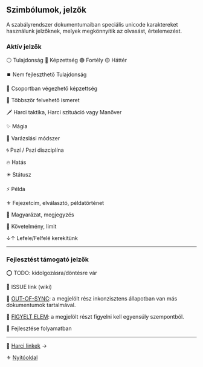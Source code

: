 ## Szimbólumok, jelzők

A szabályrendszer dokumentumaiban speciális unicode karaktereket használunk jelzőknek, melyek megkönnyítik az olvasást, értelemezést.

### Aktív jelzők

⚪ Tulajdonság 🔵 Képzettség 🟣 Fortély  🟡 Háttér

⏹️ Nem fejleszthető Tulajdonság

💢 Csoportban végezhető képzettség

🔁 Többször felvehető ismeret

🗡️ Harci taktika, Harci szituáció vagy Manőver

✨ Mágia

💫 Varázslási módszer

🌀 Pszí / Pszí diszciplína

🔥 Hatás

✴️ Státusz

⚡ Példa

⚜️ Fejezetcím, elválasztó, példatörténet

🔆 Magyarázat, megjegyzés

🔻 Követelmény, limit

↓↑ Lefele/Felfelé kerekítünk

---
### Fejlesztést támogató jelzők

⭕ TODO: kidolgozásra/döntésre vár

🔺 ISSUE link (wiki)

🔹 [OUT-OF-SYNC](https://github.com/kaktusztea/szilankrpg/wiki/OUT-OF-SYNC): a megjelölt rész inkonzisztens állapotban van más dokumentumok tartalmával.

👀 [FIGYELT ELEM](https://github.com/kaktusztea/szilankrpg/wiki/FIGYELT-ELEMEK): a megjelölt részt figyelni kell egyensúly szempontból.

🚧 Fejlesztése folyamatban

---

🔗 [Harci linkek](007_harci_linkek.md) →

⚜️ [Nyitóoldal](start.md#0-kezdetek) 
